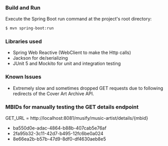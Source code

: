 ### Build and Run
Execute the Spring Boot run command at the project's root directory:
``` Bash
$ mvn spring-boot:run
```
### Libraries used
* Spring Web Reactive (WebClient to make the Http calls)
* Jackson for de/serializing
* JUnit 5 and Mockito for unit and integration testing
### Known Issues
* Extremely slow and sometimes dropped GET requests due to following redirects of the Cover Art Archive API.
### MBIDs for manually testing the GET details endpoint
GET_URL = http://localhost:8081/musify/music-artist/details/{mbid}
* ba550d0e-adac-4864-b88b-407cab5e76af
* 2fa95b32-3c11-42d7-b495-12fc6be0a024
* 8e66ea2b-b57b-47d9-8df0-df4630aeb8e5
